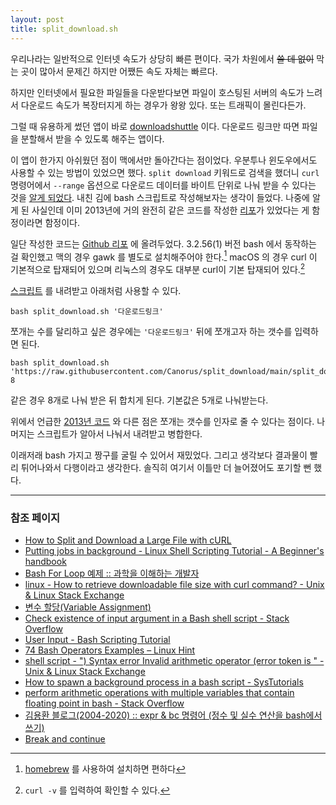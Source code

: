 ```yaml
---
layout: post
title: split_download.sh
---
```


우리나라는 일반적으로 인터넷 속도가 상당히 빠른 편이다. 국가 차원에서 ~~쓸 데 없이~~ 막는 곳이 많아서 문제긴 하지만 어쨌든 속도 자체는 빠르다.

하지만 인터넷에서 필요한 파일들을 다운받다보면 파일이 호스팅된 서버의 속도가 느려서 다운로드 속도가 복장터지게 하는 경우가 왕왕 있다. 또는 트래픽이 몰린다든가.

그럴 때 유용하게 썼던 앱이 바로 [downloadshuttle](https://apps.apple.com/kr/app/download-shuttle-speed-boost/id847809913?mt=12) 이다. 다운로드 링크만 따면 파일을 분할해서 받을 수 있도록 해주는 앱이다.

이 앱이 한가지 아쉬웠던 점이 맥에서만 돌아간다는 점이었다. 우분투나 윈도우에서도 사용할 수 있는 방법이 있었으면 했다. `split download` 키워드로 검색을 했더니 `curl` 명령어에서 `--range` 옵션으로 다운로드 데이터를 바이트 단위로 나눠 받을 수 있다는 것을 [알게 되었다](https://www.maketecheasier.com/split-download-large-file-curl/). 내친 김에 bash 스크립트로 작성해보자는 생각이 들었다. 나중에 알게 된 사실인데 이미 2013년에 거의 완전히 같은 코드를 작성한 [리포](https://github.com/antonyho/bash-split-download)가 있었다는 게 함정이라면 함정이다.

일단 작성한 코드는 [Github 리포](https://github.com/Canorus/split_download) 에 올려두었다. 3.2.56(1) 버전 bash 에서 동작하는 걸 확인했고 맥의 경우 gawk 를 별도로 설치해주어야 한다.[^1] macOS 의 경우 curl 이 기본적으로 탑재되어 있으며 리눅스의 경우도 대부분 curl이 기본 탑재되어 있다.[^2]

[^1]: [homebrew](https://brew.sh/index_ko) 를 사용하여 설치하면 편하다

[^2]: `curl -v` 를 입력하여 확인할 수 있다.

[스크립트](https://raw.githubusercontent.com/Canorus/split_download/main/split_download.sh) 를 내려받고 아래처럼 사용할 수 있다. 

```
bash split_download.sh '다운로드링크'
```

쪼개는 수를 달리하고 싶은 경우에는 `'다운로드링크'` 뒤에 쪼개고자 하는 갯수를 입력하면 된다.

```
bash split_download.sh 'https://raw.githubusercontent.com/Canorus/split_download/main/split_download.sh' 8
```

같은 경우 8개로 나눠 받은 뒤 합치게 된다. 기본값은 5개로 나눠받는다.

위에서 언급한 [2013년 코드](https://github.com/antonyho/bash-split-download) 와 다른 점은 쪼개는 갯수를 인자로 줄 수 있다는 점이다. 나머지는 스크립트가 알아서 나눠서 내려받고 병합한다. 

이래저래 bash 가지고 짱구를 굴릴 수 있어서 재밌었다. 그리고 생각보다 결과물이 빨리 튀어나와서 다행이라고 생각한다. 솔직히 여기서 이틀만 더 늘어졌어도 포기할 뻔 했다.

- - -

### 참조 페이지

- [How to Split and Download a Large File with cURL](https://www.maketecheasier.com/split-download-large-file-curl/)
- [Putting jobs in background - Linux Shell Scripting Tutorial - A Beginner's handbook](https://bash.cyberciti.biz/guide/Putting_jobs_in_background)
- [Bash For Loop 예제 :: 과학을 이해하는 개발자](https://taepcsiandwe.tistory.com/entry/Bash-For-Loop-%EC%98%88%EC%A0%9C)
- [linux - How to retrieve downloadable file size with curl command? - Unix & Linux Stack Exchange](https://unix.stackexchange.com/questions/450402/how-to-retrieve-downloadable-file-size-with-curl-command)
- [변수 할당(Variable Assignment)](http://wiki.kldp.org/HOWTO/html/Adv-Bash-Scr-HOWTO/varassignment.html)
- [Check existence of input argument in a Bash shell script - Stack Overflow](https://stackoverflow.com/questions/6482377/check-existence-of-input-argument-in-a-bash-shell-script)
- [User Input - Bash Scripting Tutorial](https://ryanstutorials.net/bash-scripting-tutorial/bash-input.php)
- [74 Bash Operators Examples – Linux Hint](https://linuxhint.com/bash_operator_examples/)
- [shell script - ") Syntax error Invalid arithmetic operator (error token is " - Unix & Linux Stack Exchange](https://unix.stackexchange.com/questions/297330/syntax-error-invalid-arithmetic-operator-error-token-is)
- [How to spawn a background process in a bash script - SysTutorials](https://www.systutorials.com/how-to-spawn-a-background-process-in-a-bash-script/)
- [perform arithmetic operations with multiple variables that contain floating point in bash - Stack Overflow](https://stackoverflow.com/questions/36306443/perform-arithmetic-operations-with-multiple-variables-that-contain-floating-poin)
- [김용환 블로그(2004-2020) :: expr & bc 명령어 (정수 및 실수 연산을 bash에서 쓰기)](https://knight76.tistory.com/entry/expr-bc-%EB%AA%85%EB%A0%B9%EC%96%B4-%EC%A0%95%EC%88%98-%EB%B0%8F-%EC%8B%A4%EC%88%98-%EC%97%B0%EC%82%B0%EC%9D%84-bash%EC%97%90%EC%84%9C-%EC%93%B0%EA%B8%B0)
- [Break and continue](https://tldp.org/LDP/Bash-Beginners-Guide/html/sect_09_05.html)
